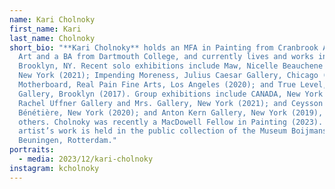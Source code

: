 ```yaml
---
name: Kari Cholnoky
first_name: Kari
last_name: Cholnoky
short_bio: "**Kari Cholnoky** holds an MFA in Painting from Cranbrook Academy of
  Art and a BA from Dartmouth College, and currently lives and works in
  Brooklyn, NY. Recent solo exhibitions include Maw, Nicelle Beauchene Gallery,
  New York (2021); Impending Moreness, Julius Caesar Gallery, Chicago (2021);
  Motherboard, Real Pain Fine Arts, Los Angeles (2020); and True Level, Safe
  Gallery, Brooklyn (2017). Group exhibitions include CANADA, New York (2023);
  Rachel Uffner Gallery and Mrs. Gallery, New York (2021); and Ceysson &
  Bénétière, New York (2020); and Anton Kern Gallery, New York (2019), among
  others. Cholnoky was recently a MacDowell Fellow in Painting (2023). The
  artist’s work is held in the public collection of the Museum Boijmans Van
  Beuningen, Rotterdam."
portraits:
  - media: 2023/12/kari-cholnoky
instagram: kcholnoky
---
```

